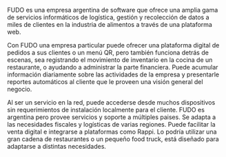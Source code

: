 FUDO es una empresa argentina de software que ofrece una amplia gama de servicios informáticos de logística, gestión y recolección de datos a miles de clientes en la industria de alimentos a través de una plataforma web.

Con FUDO una empresa particular puede ofrecer una plataforma digital de pedidos a sus clientes o un menú QR, pero también funciona detrás de escenas, sea registrando el movimiento de inventario en la cocina de un restaurante, o ayudando a administrar la parte financiera. Puede acumular información diariamente sobre las actividades de la empresa y presentarle reportes automáticos al cliente que le proveen una visión general del negocio. 

Al ser un servicio en la red, puede accederse desde muchos dispositivos sin requerimientos de instalación localmente para el cliente. FUDO es argentina pero provee servicios y soporte a múltiples paises. Se adapta a las necesidades fiscales y logísticas de varias regiones. Puede facilitar la venta digital e integrarse a plataformas como Rappi. Lo podría utilizar una gran cadena de restaurantes o un pequeño food truck, está diseñado para adaptarse a distintas necesidades.